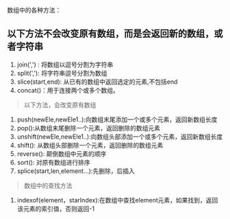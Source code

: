 数组中的各种方法：
## 以下方法不会改变原有数组，而是会返回新的数组，或者字符串     
1. join(',') : 将数组以逗号分割为字符串     
2. split(','): 将字符串逗号分割为数组     
3. slice(start,end): 从已有的数组中返回选定的元素,不包括end     
4. concat()：用于连接两个或多个数组。     
>  以下方法，会改变原有数组 

1. push(newEle,newEle1..):向数组末尾添加一个或多个元素，返回新数组长度     
2. pop():从数组末尾删除一个元素，返回删除的数组元素     
3. unshift(newEle,newEle1..):向数组头部添加一个或多个元素，返回新数组长度     
4. shift(): 从数组头部删除一个元素，返回删除的数组元素     
5. reverse(): 颠倒数组中元素的顺序     
6. sort(): 对原有数组进行排序     
7. splice(start,len,element...):先删除，后插入

> 数组中的查找方法

1. indexof(element，starIndex):在数组中查找element元素，如果找到，返回该元素的索引值，否则返回-1

